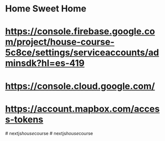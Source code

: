 # Home Sweet Home

# https://console.firebase.google.com/project/house-course-5c8ce/settings/serviceaccounts/adminsdk?hl=es-419

# https://console.cloud.google.com/

# https://account.mapbox.com/access-tokens
#   n e x t j s _ h o u s e _ c o u r s e  
 #   n e x t j s _ h o u s e _ c o u r s e  
 